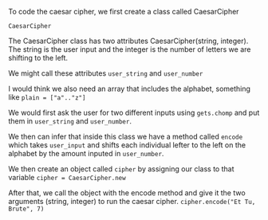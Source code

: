 To code the caesar cipher, we first create a class called CaesarCipher

`CaesarCipher`

The CaesarCipher class has two attributes CaesarCipher(string, integer). The string is the user input and the integer is the number of letters we are shifting to the left.

We might call these attributes `user_string` and `user_number`

I would think we also need an array that includes the alphabet, something like `plain = ["a".."z"]`

We would first ask the user for two different inputs using `gets.chomp` and put them in `user_string` and `user_number`.

We then can infer that inside this class we have a method called `encode` which takes `user_input` and shifts each individual lefter to the left on the alphabet by the amount inputed in `user_number`.

We then create an object called `cipher` by assigning our class to that variable `cipher = CaesarCipher.new`

After that, we call the object with the encode method and give it the two arguments (string, integer) to run the caesar cipher. `cipher.encode("Et Tu, Brute", 7)`
